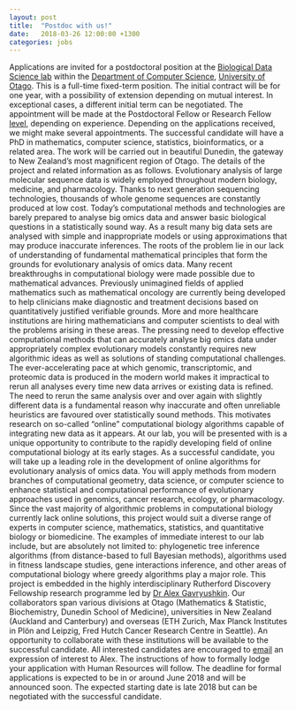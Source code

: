 ```yaml
---
layout: post
title:  "Postdoc with us!"
date:   2018-03-26 12:00:00 +1300
categories: jobs
---
```


Applications are invited for a postdoctoral position at the [Biological Data Science lab](http://lab.gavruskin.com) within the [Department of Computer Science](http://www.cs.otago.ac.nz/), [University of Otago](http://www.otago.ac.nz/).
This is a full-time fixed-term position.
The initial contract will be for one year, with a possibility of extension depending on mutual interest.
In exceptional cases, a different initial term can be negotiated.
The appointment will be made at the Postdoctoral Fellow or Research Fellow [level](http://www.otago.ac.nz/humanresources/working-at-otago/salaries-and-payments/pay-scales/index.html), depending on experience.
Depending on the applications received, we might make several appointments.
The successful candidate will have a PhD in mathematics, computer science, statistics, bioinformatics, or a related area.
The work will be carried out in beautiful Dunedin, the gateway to New Zealand’s most magnificent region of Otago.
The details of the project and related information as as follows.
Evolutionary analysis of large molecular sequence data is widely employed throughout modern biology, medicine, and pharmacology.
Thanks to next generation sequencing technologies, thousands of whole genome sequences are constantly produced at low cost.
Today’s computational methods and technologies are barely prepared to analyse big omics data and answer basic biological questions in a statistically sound way.
As a result many big data sets are analysed with simple and inappropriate models or using approximations that may produce inaccurate inferences.
The roots of the problem lie in our lack of understanding of fundamental mathematical principles that form the grounds for evolutionary analysis of omics data.
Many recent breakthroughs in computational biology were made possible due to mathematical advances.
Previously unimagined fields of applied mathematics such as mathematical oncology are currently being developed to help clinicians make diagnostic and treatment decisions based on quantitatively justified verifiable grounds.
More and more healthcare institutions are hiring mathematicians and computer scientists to deal with the problems arising in these areas.
The pressing need to develop effective computational methods that can accurately analyse big omics data under appropriately complex evolutionary models constantly requires new algorithmic ideas as well as solutions of standing computational challenges.
The ever-accelerating pace at which genomic, transcriptomic, and proteomic data is produced in the modern world makes it impractical to rerun all analyses every time new data arrives or existing data is refined.
The need to rerun the same analysis over and over again with slightly different data is a fundamental reason why inaccurate and often unreliable heuristics are favoured over statistically sound methods.
This motivates research on so-called “online” computational biology algorithms capable of integrating new data as it appears.
At our lab, you will be presented with is a unique opportunity to contribute to the rapidly developing field of online computational biology at its early stages.
As a successful candidate, you will take up a leading role in the development of online algorithms for evolutionary analysis of omics data.
You will apply methods from modern branches of computational geometry, data science, or computer science to enhance statistical and computational performance of evolutionary approaches used in genomics, cancer research, ecology, or pharmacology.
Since the vast majority of algorithmic problems in computational biology currently lack online solutions, this project would suit a diverse range of experts in computer science, mathematics, statistics, and quantitative biology or biomedicine.
The examples of immediate interest to our lab include, but are absolutely not limited to: phylogenetic tree inference algorithms (from distance-based to full Bayesian methods), algorithms used in fitness landscape studies, gene interactions inference, and other areas of computational biology where greedy algorithms play a major role.
This project is embedded in the highly interdisciplinary Rutherford Discovery Fellowship research programme led by [Dr Alex Gavryushkin](http://lab.gavruskin.com/alex/).
Our collaborators span various divisions at Otago (Mathematics & Statistic, Biochemistry, Dunedin School of Medicine), universities in New Zealand (Auckland and Canterbury) and overseas (ETH Zurich, Max Planck Institutes in Plön and Leipzig, Fred Hutch Cancer Research Centre in Seattle).
An opportunity to collaborate with these institutions will be available to the successful candidate.
All interested candidates are encouraged to [email](mailto:alex@gavruskin.com) an expression of interest to Alex.
The instructions of how to formally lodge your application with Human Resources will follow.
The deadline for formal applications is expected to be in or around June 2018 and will be announced soon.
The expected starting date is late 2018 but can be negotiated with the successful candidate.
